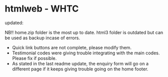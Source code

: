 # htmlweb - WHTC

updated:

NB!! home.zip folder is the most up to date.
html3 folder is outdated but can be used as backup incase of errors.

- Quick link buttons are not complete, please modify them.
- Testimonial codes were giving trouble integrating with the main codes. Please fix if possible.
- As stated in the last readme update, the enquiry form will go on a different page if it keeps giving trouble going on the home footer.
